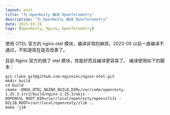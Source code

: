 ```yaml
---
layout: post
title: "为 OpenResty 编译 OpenTelemetry"
description: "为 OpenResty 编译 OpenTelemetry"
date: 2023-03-19
tags: [OpenResty, Nginx, OpenTelemetry]
---
```


使用 OTEL 官方的 nginx otel 模块，编译非常的麻烦，2023-05 以前一直编译不通过，不知道现在是否改善了。

目前 Nginx 官方的搞了 otel 模块，性能好而且编译更容易了。
编译使用如下的脚本：


```shell
git clone git@github.com:nginxinc/nginx-otel.git
mkdir build
cd build
cmake -DNGX_OTEL_NGINX_BUILD_DIR=/var/code/openresty-1.25.3.1rc1/build/nginx-1.25.3/objs -DOPENSSL_ROOT_DIR=/usr/local/openresty/openssl111 -DZLIB_ROOT=/usr/local/openresty/zlib ..
make -j10
```
